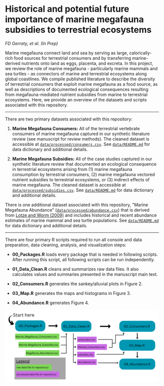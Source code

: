 # Historical and potential future importance of marine megafauna subsidies to terrestrial ecosystems

*FD Gerraty, et al. (In Prep)*

Marine megafauna connect land and sea by serving as large, calorically-rich food sources for terrestrial consumers and by transferring marine-derived nutrients onto land as eggs, placenta, and excreta. In this project, we review the role of marine megafauna - particularly marine mammals and sea turtles - as connectors of marine and terrestrial ecosystems along global coastlines. We compile published literature to describe the diversity of terrestrial consumers that exploit marine megafauna as a food source, as well as descriptions of documented ecological consequences resulting from megafauna-mediated nutrient subsidies from marine to terrestrial ecosystems. Here, we provide an overview of the datasets and scripts associated with this repository.

------------------------------------------------------------------------

There are two primary datasets associated with this repository:

1.  **Marine Megafauna Consumers:** All of the terrestrial vertebrate consumers of marine megafauna captured in our synthetic literature review (see manuscript for review methods). The cleaned dataset is accessible at [`data/processed/consumers.csv`](https://github.com/fgerraty/Marine_Megafauna_Subsidies/blob/main/data/processed/consumers.csv). See [`data/README.md`](https://github.com/fgerraty/Marine_Megafauna_Subsidies/blob/main/data/README.md) for data dictionary and additional details.

2.  **Marine Megafauna Subsidies:** All of the case studies captured in our synthetic literature review that documented an ecological consequence in terrestrial ecosystems arising from (1) marine megafauna consumption by terrestrial consumers, (2) marine megafauna vectored nutrient subsidies to terrestrial ecosystems, or (3) indirect effects of marine megafauna. The cleaned dataset is accessible at [`data/processed/subsidies.csv`](https://github.com/fgerraty/Marine_Megafauna_Subsidies/blob/main/data/processed/subsidies.csv). See [`data/README.md`](https://github.com/fgerraty/Marine_Megafauna_Subsidies/blob/main/data/README.md) for data dictionary and additional details.

There is one additional dataset associated with this repository, "Marine Megafauna Abundance" ([`data/processed/abundance.csv`](https://github.com/fgerraty/Marine_Megafauna_Subsidies/blob/main/data/processed/abundance.csv)) that is derived from [Lotze and Worm (2009)](https://doi.org/10.1016/j.tree.2008.12.004) and includes historical and recent abundance estimates of marine mammal and sea turtle populations. See [`data/README.md`](https://github.com/fgerraty/Marine_Megafauna_Subsidies/blob/main/data/README.md) for data dictionary and additional details.

------------------------------------------------------------------------

There are four primary R scripts required to run all console and data preparation, data cleaning, analysis, and visualization steps:

-   **00_Packages.R** loads every package that is needed in following scripts. After running this script, all following scripts can be run independently.

-   **01_Data_Clean.R** cleans and summarizes raw data files. It also calculates values and summaries presented in the manuscript main text.

-   **02_Consumers.R** generates the sankey/alluvial plots in Figure 2.

-   **03_Map.R** generates the maps and histograms in Figure 3.

-   **04_Abundance.R** generates Figure 4.

![](output/extra_plots/analysis_pipeline.png)
